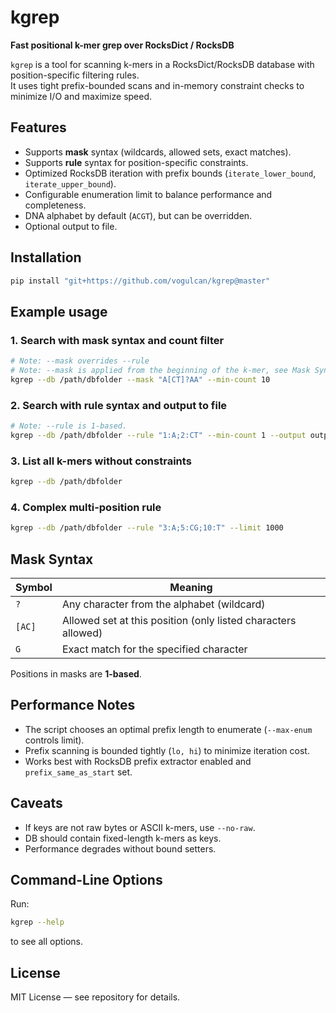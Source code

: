 # kgrep

**Fast positional k-mer grep over RocksDict / RocksDB**

`kgrep` is a tool for scanning k-mers in a RocksDict/RocksDB database with position-specific filtering rules.  
It uses tight prefix-bounded scans and in-memory constraint checks to minimize I/O and maximize speed.

## Features

- Supports **mask** syntax (wildcards, allowed sets, exact matches).
- Supports **rule** syntax for position-specific constraints.
- Optimized RocksDB iteration with prefix bounds (`iterate_lower_bound`, `iterate_upper_bound`).
- Configurable enumeration limit to balance performance and completeness.
- DNA alphabet by default (`ACGT`), but can be overridden.
- Optional output to file.

## Installation

```bash
pip install "git+https://github.com/vogulcan/kgrep@master"
```

## Example usage

### 1. Search with mask syntax and count filter 

```bash
# Note: --mask overrides --rule
# Note: --mask is applied from the beginning of the k-mer, see Mask Syntax.
kgrep --db /path/dbfolder --mask "A[CT]?AA" --min-count 10
```

### 2. Search with rule syntax and output to file

```bash
# Note: --rule is 1-based.
kgrep --db /path/dbfolder --rule "1:A;2:CT" --min-count 1 --output output.txt
```

### 3. List all k-mers without constraints

```bash
kgrep --db /path/dbfolder
```

### 4. Complex multi-position rule

```bash
kgrep --db /path/dbfolder --rule "3:A;5:CG;10:T" --limit 1000
```

## Mask Syntax

| Symbol  | Meaning |
| ------- | ---------------------------------------------------------------- |
| `?`     | Any character from the alphabet (wildcard)                       |
| `[AC]`  | Allowed set at this position (only listed characters allowed)    |
| `G`     | Exact match for the specified character                          |

Positions in masks are **1-based**.

## Performance Notes

- The script chooses an optimal prefix length to enumerate (`--max-enum` controls limit).
- Prefix scanning is bounded tightly (`lo, hi`) to minimize iteration cost.
- Works best with RocksDB prefix extractor enabled and `prefix_same_as_start` set.

## Caveats

- If keys are not raw bytes or ASCII k-mers, use `--no-raw`.
- DB should contain fixed-length k-mers as keys.
- Performance degrades without bound setters.

## Command-Line Options

Run:

```bash
kgrep --help
```

to see all options.

## License

MIT License — see repository for details.


